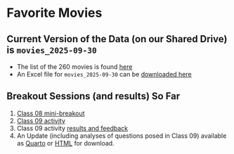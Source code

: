 # Favorite Movies

## Current Version of the Data (on our Shared Drive) is `movies_2025-09-30`

- The list of the 260 movies is found [here](movie_list.md)
- An Excel file for `movies_2025-09-30` can be [downloaded here](https://github.com/THOMASELOVE/431-classes-2025/raw/refs/heads/main/movies/movies_2025-09-30.xlsx)

## Breakout Sessions (and results) So Far

1. [Class 08 mini-breakout](class08.md)
2. [Class 09 activity](class09.md)
3. Class 09 activity [results and feedback](class09_results.md)
4. An Update (including analyses of questions posed in Class 09) available as [Quarto](movies_update1.qmd) or [HTML](movies_update1.html) for download.
